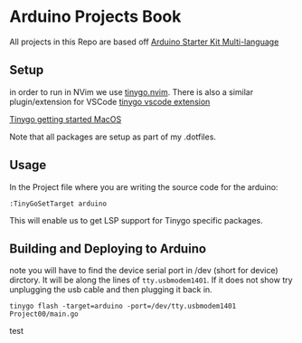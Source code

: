 # Arduino Projects Book

All projects in this Repo are based off [Arduino Starter Kit Multi-language](https://store-usa.arduino.cc/products/arduino-starter-kit-multi-language?selectedStore=us)

## Setup

in order to run in NVim we use [tinygo.nvim](https://github.com/pcolladosoto/tinygo.nvim).
There is also a similar plugin/extension for VSCode [tinygo vscode extension](https://marketplace.visualstudio.com/items?itemName=tinygo.vscode-tinygo)

[Tinygo getting started MacOS](https://tinygo.org/getting-started/install/macos/)

Note that all packages are setup as part of my .dotfiles.

## Usage

In the Project file where you are writing the source code for the arduino:

```
:TinyGoSetTarget arduino
```

This will enable us to get LSP support for Tinygo specific packages.

## Building and Deploying to Arduino

note you will have to find the device serial port in /dev (short for device) dirctory. It will be along the lines of `tty.usbmodem1401`.
If it does not show try unplugging the usb cable and then plugging it back in.

```
tinygo flash -target=arduino -port=/dev/tty.usbmodem1401 Project00/main.go
```

test
